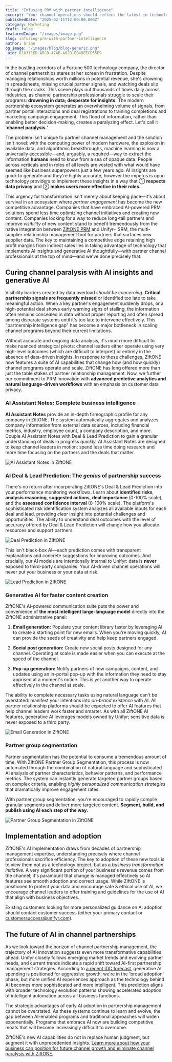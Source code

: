 ```yaml
---
title: "Infusing PRM with partner intelligence"
excerpt: "Your channel operations should reflect the latest in technology and business process innovations. Ensure you're prepared to accelerate with AI."
publishedDate: "2025-02-11T12:00:00.000Z"
category: Marketing
draft: false
featuredImage: "/images/image.png"
slug: infusing-prm-with-partner-intelligence
author: brian
og_image: "/images/blog/blog-generic.png"
_uid: 810311ED-ABCD-47AB-A82D-E04DEECD55E9
---
```

In the bustling corridors of a Fortune 500 technology company, the director of channel partnerships stares at her screen in frustration. Despite managing relationships worth millions in potential revenue, she's drowning in spreadsheets, missing crucial partner signals, and watching deals slip through the cracks. This scene plays out thousands of times daily across industries, as channel partnership professionals struggle to scale their programs: **drowning in data; desperate for insights.** The modern partnership ecosystem generates an overwhelming volume of signals, from partner portal interactions and deal registrations to training completions and marketing campaign engagement. This flood of information, rather than enabling better decision-making, creates a paralyzing effect. Let's call it '**channel paralysis.**'

The problem isn't unique to partner channel management and the solution isn't novel: with the computing power of modern hardware, the explosion in available data, and algorithmic breakthroughs, machine learning is now a universally accessible—and, arguably, a required—way to extract the information **humans** need to know from a sea of opaque data. People across verticals and in roles of all levels are vested with what would have seemed like business superpowers just a few years ago. AI insights are quick to generate and they're highly accurate, however the impetus is upon technology providers to implement these insights in a way that ① **respects data privacy** and ② **makes users more effective in their roles.**

This urgency for transformation isn't merely about keeping pace—it's about survival in an ecosystem where *partner engagement* has become the new competitive advantage. Companies that have embraced AI-powered PRM solutions spend less time optimizing channel initiatives and creating new content. Companies looking for a way to reduce long-tail partners and improve _visibility_ of new content stand to benefit tremendously from the native integration between [ZiftONE PRM](/platform/ziftone/) and Unifyr+ SRM, the multi-supplier relationship management tool for partners that surfaces new supplier data. The key to maintaining a competitive edge retaining high profit margins from indirect sales lies in taking advantage of technology that implements AI insights and generative AI thoughtfully—with partner channel professionals at the top of mind—and we've done precisely that.

## Curing channel paralysis with AI insights and generative AI

Visibility barriers created by data overload _should be concerning._ **Critical partnership signals are frequently missed** or identified too late to take meaningful action. When a key partner's engagement suddenly drops, or a high-potential deal shows early warning signs of stalling, the information often remains concealed in data without proper reporting and often spread among disparate systems until it's too late to intervene effectively. This "partnership intelligence gap" has become a major bottleneck in scaling channel programs beyond their current limitations.

Without accurate and ongoing data analysis, it's much more difficult to make nuanced strategical pivots: channel leaders either operate using very high-level outcomes (which are difficult to interpret) or entirely in the absence of data-driven insights. In response to these challenges, ZiftONE now features a suite of AI capabilities that change how (and how quickly) channel programs operate and scale. ZiftONE has long offered more than just the table stakes of partner relationship management. Now, we further our commitment to PRM innovation with **advanced predictive analytics and natural language-driven workflows** with an emphasis on customer data privacy.

### AI Assistant Notes: Complete business intelligence

**AI Assistant Notes** provide an in-depth firmographic profile for any company in ZiftONE. The system automatically aggregates and analyzes company information from external data sources, including financial metrics, industry, employee count, a company description, and more. Couple AI Assistant Notes with Deal & Lead Prediction to gain a granular understanding of deals in progress _quickly._ AI Assistant Notes are designed to keep channel leaders in motion: spend less time doing research and more time focusing on the partners and the deals that matter.

<img src="/images/ai/asst-notes.webp" alt="AI Assistant Notes in ZiftONE" class="md:mx-auto md:w-2/3">

### AI Deal & Lead Prediction: The _genius_ of partnership success

There's no return after incorporating ZiftONE's Deal & Lead Prediction into your performance monitoring workflows. Learn about **identified risks**, **analysis reasoning**, **suggested actions**, **deal importance** (0-100% scale), and the **assessed confidence interval** (0-100% scale). The platform's sophisticated risk identification system analyzes all available inputs for each deal and lead, providing _clear_ insight into potential challenges and opportunities. The ability to understand deal outcomes with the level of accuracy offered by Deal & Lead Prediction will change how you allocate resources and support partners.

<img src="/images/ai/deal-prediction.webp" alt="Deal Prediction in ZiftONE" class="md:mx-auto md:w-2/3">

This isn't black-box AI—each prediction comes with transparent explanations and concrete suggestions for improving outcomes. And crucially, our AI models are intentionally internal to Unifyr: data is **never** exposed to third-party companies. Your AI-driven channel operations will never put your business or your data at risk.

<img src="/images/ai/lead-prediction.webp" alt="Lead Prediction in ZiftONE" class="md:mx-auto md:w-2/3">

### Generative AI for faster content creation

ZiftONE's AI-powered communication suite puts the power and convenience of **the most intelligent large-language model** directly into the ZiftONE administrative panel:

1. **Email generation:** Populate your content library faster by leveraging AI to create a starting point for new emails. When you're moving quickly, AI can provide the seeds of creativity and help keep partners engaged.

2. **Social post generation:** Create new social posts designed for any channel. Operating at scale is made easier when you can execute at the speed of the channel.

3. **Pop-up generation:** Notify partners of new campaigns, content, and updates using an in-portal pop-up with the information they need to stay apprised at a moment's notice. This is yet another way to operate effectively in the channel at scale.

The ability to complete necessary tasks using natural language can't be overstated: manifest your intentions into _on-brand existence_ with AI. All partner relationship platforms should be expected to offer AI features that help channel leaders work faster and smarter. As with all ZiftONE AI features, generative AI leverages models owned by Unifyr; sensitive data is never exposed to a third party.

![Email Generation in ZiftONE](/images/ai/email-gen.webp)

### Partner group segmentation

Partner segmentation has the potential to consume a tremendous amount of time. With ZiftONE Partner Group Segmentation, this process is now automated through the combination of natural language and sophisticated AI analysis of partner characteristics, behavior patterns, and performance metrics. The system can instantly generate targeted partner groups based on complex criteria, enabling *highly personalized communication strategies* that dramatically improve engagement rates.

With partner group segmentation, you're encouraged to rapidly compile granular segments and deliver more targeted content. **Segment, build, and publish using AI each step of the way.**

![Partner Group Segmentation in ZiftONE](/images/ai/partner-group-seg.webp)

## Implementation and adoption

ZiftONE's AI implementation draws from decades of partnership management expertise, understanding precisely where channel professionals sacrifice efficiency. The key to adoption of these new tools is to view them not as a technology project, but as a _business transformation initiative._ A very significant portion of your business's revenue comes from the channel; it's paramount that change is managed effectively so AI features see smooth adoption and correct usage. While ZiftONE is positioned to protect your data and encourage safe & ethical use of AI, we encourage channel leaders to offer training and guidelines for the use of AI that align with business objectives.

Existing customers looking for more personalized guidance on AI adoption should contact customer success (either your primary contact or [customersuccess@unifyr.com](mailto:customersuccess@unifyr.com)).

## The future of AI in channel partnerships

As we look toward the horizon of channel partnership management, the trajectory of AI innovation suggests even more transformative capabilities ahead. Unifyr closely follows emerging market trends and evolving partner needs, and current trends indicate a rapid shift toward AI-first partnership management strategies. According to [a recent IDC forecast](https://info.idc.com/rs/081-ATC-910/images/IDC-Generate-Growth-in-Your-Markets-with-the-GenAI-Opportunity-AP.pdf), generative AI spending is positioned for aggressive growth: we're in the 'broad adoption' phase, but more unified AI experiences approach as the technology behind AI becomes more sophisticated and more intelligent. This prediction aligns with broader technology evolution patterns showing accelerated adoption of intelligent automation across all business functions.

The strategic advantages of early AI adoption in partnership management cannot be overstated. As these systems continue to learn and evolve, the gap between AI-enabled programs and traditional approaches will widen exponentially. Programs that embrace AI now are building competitive moats that will become increasingly difficult to overcome.

ZiftONE's new AI capabilities do not in replace human judgment, but augment it with unprecedented insights. [Learn more about how your business can position for future channel growth and eliminate channel paralysis with ZiftONE.](/platform/ziftone/)
